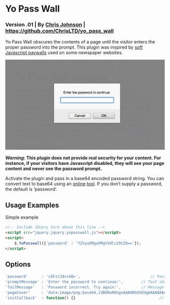 # Yo Pass Wall
### Version .01 | By [Chris Johnson](http://chrisltd.com) | https://github.com/ChrisLTD/yo_pass_wall

Yo Pass Wall obscures the contents of a page until the visitor enters the proper password into the prompt. This plugin was inspired by [soft Javascript paywalls](https://en.wikipedia.org/wiki/Paywall#.22Soft.22_paywalls) used on some newspaper websites.

![Example](https://github.com/chrisltd/yo_pass_wall/raw/master/example.jpg)

**_Warning:_ This plugin does not provide real security for your content. For instance, if your visitors have Javascript disabled, they will see your page content and never see the password prompt.**

Activate the plugin and pass in a base64 encoded password string. You can convert text to base64 using an [online](http://www.base64encode.org/) [tool](http://www.motobit.com/util/base64-decoder-encoder.asp). If you don’t supply a password, the default is ‘password’.

## Usage Examples
Simple example
```html
<!-- Include JQuery Core above this line -->
<script src="jquery.jquery.yopasswall.js"></script>
<script>
	$.YoPasswall({'password' : 'Y2hyaXMgaXMgYXdlc29tZQ=='});
</script>
```

## Options
```js
'password'     	: 'cGFzc3dvcmQ=',              					// Password base64 encoded (default: password)
'promptMessage'	: 'Enter the password to continue:', 		// Text shown on the password prompt
'failMessage'   : 'Password incorrect. Try again:', 		// Message shown when the password is incorrect
'pageCover'    	: 'data:image/png;base64,iVBORw0KGgoAAAANSUhEUgAAAAQAAAAECAYAAACp8Z5+AAAAIklEQVQImWOoqqr6DwXP/v///58BmfP///9nDDAOTCWGCgDa6TwNdDnWYwAAAABJRU5ErkJggg==', // base64 encoded image to obscure the page content
'initCallback' 	: function() {}            							// Called if plugin initialized on an object
```